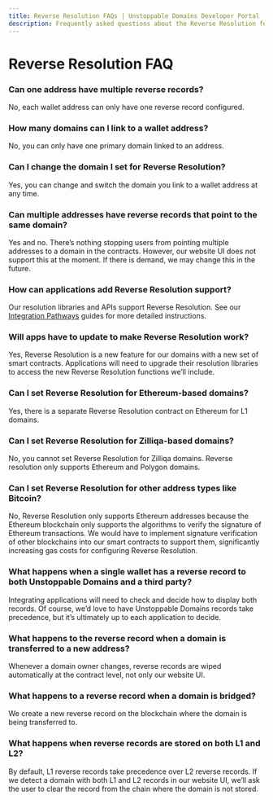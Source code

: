 ```yaml
---
title: Reverse Resolution FAQs | Unstoppable Domains Developer Portal
description: Frequently asked questions about the Reverse Resolution feature of Unstoppable Domains.
---
```


# Reverse Resolution FAQ

### Can one address have multiple reverse records?

No, each wallet address can only have one reverse record configured.

### How many domains can I link to a wallet address?

No, you can only have one primary domain linked to an address.

### Can I change the domain I set for Reverse Resolution?

Yes, you can change and switch the domain you link to a wallet address at any time.

### Can multiple addresses have reverse records that point to the same domain?

Yes and no. There’s nothing stopping users from pointing multiple addresses to a domain in the contracts. However, our website UI does not support this at the moment. If there is demand, we may change this in the future.

### How can applications add Reverse Resolution support?

Our resolution libraries and APIs support Reverse Resolution. See our [Integration Pathways](index.md#choose-an-integration-path) guides for more detailed instructions.

### Will apps have to update to make Reverse Resolution work?

Yes, Reverse Resolution is a new feature for our domains with a new set of smart contracts. Applications will need to upgrade their resolution libraries to access the new Reverse Resolution functions we’ll include.

### Can I set Reverse Resolution for Ethereum-based domains?

Yes, there is a separate Reverse Resolution contract on Ethereum for L1 domains.

### Can I set Reverse Resolution for Zilliqa-based domains?

No, you cannot set Reverse Resolution for Zilliqa domains. Reverse resolution only supports Ethereum and Polygon domains.

### Can I set Reverse Resolution for other address types like Bitcoin?

No, Reverse Resolution only supports Ethereum addresses because the Ethereum blockchain only supports the algorithms to verify the signature of Ethereum transactions. We would have to implement signature verification of other blockchains into our smart contracts to support them, significantly increasing gas costs for configuring Reverse Resolution.

### What happens when a single wallet has a reverse record to both Unstoppable Domains and a third party?

Integrating applications will need to check and decide how to display both records. Of course, we’d love to have Unstoppable Domains records take precedence, but it’s ultimately up to each application to decide.

### What happens to the reverse record when a domain is transferred to a new address?

Whenever a domain owner changes, reverse records are wiped automatically at the contract level, not only our website UI.

### What happens to a reverse record when a domain is bridged?

We create a new reverse record on the blockchain where the domain is being transferred to.

### What happens when reverse records are stored on both L1 and L2?

By default, L1 reverse records take precedence over L2 reverse records. If we detect a domain with both L1 and L2 records in our website UI, we’ll ask the user to clear the record from the chain where the domain is not stored.
